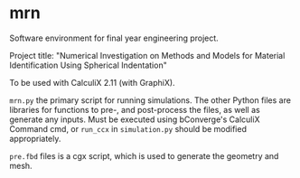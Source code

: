 # mrn
Software environment for final year engineering project.

Project title: "Numerical Investigation on Methods and Models for Material Identification Using Spherical Indentation"

To be used with CalculiX 2.11 (with GraphiX).


```mrn.py``` the primary script for running simulations. The other Python files are libraries for functions to pre-, and post-process the files, as well as generate any inputs. Must be executed using bConverge's CalculiX Command cmd, or ```run_ccx``` in ```simulation.py``` should be modified appropriately.

```pre.fbd``` files is a cgx script, which is used to generate the geometry and mesh.